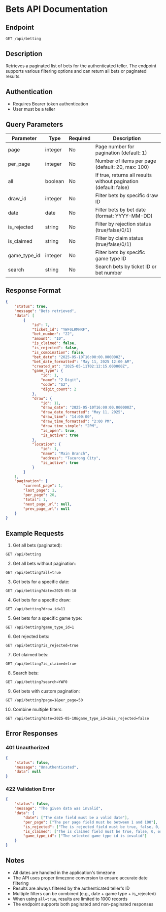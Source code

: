 # Bets API Documentation

## Endpoint
```
GET /api/betting
```

## Description
Retrieves a paginated list of bets for the authenticated teller. The endpoint supports various filtering options and can return all bets or paginated results.

## Authentication
- Requires Bearer token authentication
- User must be a teller

## Query Parameters

| Parameter | Type | Required | Description |
|-----------|------|----------|-------------|
| page | integer | No | Page number for pagination (default: 1) |
| per_page | integer | No | Number of items per page (default: 20, max: 100) |
| all | boolean | No | If true, returns all results without pagination (default: false) |
| draw_id | integer | No | Filter bets by specific draw ID |
| date | date | No | Filter bets by bet date (format: YYYY-MM-DD) |
| is_rejected | string | No | Filter by rejection status (true/false/0/1) |
| is_claimed | string | No | Filter by claim status (true/false/0/1) |
| game_type_id | integer | No | Filter bets by specific game type ID |
| search | string | No | Search bets by ticket ID or bet number |

## Response Format

```json
{
    "status": true,
    "message": "Bets retrieved",
    "data": [
        {
            "id": 7,
            "ticket_id": "YWF0LRMNRF",
            "bet_number": "22",
            "amount": "10",
            "is_claimed": false,
            "is_rejected": false,
            "is_combination": false,
            "bet_date": "2025-05-10T16:00:00.000000Z",
            "bet_date_formatted": "May 11, 2025 12:00 AM",
            "created_at": "2025-05-11T02:12:15.000000Z",
            "game_type": {
                "id": 1,
                "name": "2 Digit",
                "code": "S2",
                "digit_count": 2
            },
            "draw": {
                "id": 11,
                "draw_date": "2025-05-10T16:00:00.000000Z",
                "draw_date_formatted": "May 11, 2025",
                "draw_time": "14:00:00",
                "draw_time_formatted": "2:00 PM",
                "draw_time_simple": "2PM",
                "is_open": true,
                "is_active": true
            },
            "location": {
                "id": 1,
                "name": "Main Branch",
                "address": "Tacurong City",
                "is_active": true
            }
        }
    ],
    "pagination": {
        "current_page": 1,
        "last_page": 1,
        "per_page": 20,
        "total": 1,
        "next_page_url": null,
        "prev_page_url": null
    }
}
```

## Example Requests

1. Get all bets (paginated):
```
GET /api/betting
```

2. Get all bets without pagination:
```
GET /api/betting?all=true
```

3. Get bets for a specific date:
```
GET /api/betting?date=2025-05-10
```

4. Get bets for a specific draw:
```
GET /api/betting?draw_id=11
```

5. Get bets for a specific game type:
```
GET /api/betting?game_type_id=1
```

6. Get rejected bets:
```
GET /api/betting?is_rejected=true
```

7. Get claimed bets:
```
GET /api/betting?is_claimed=true
```

8. Search bets:
```
GET /api/betting?search=YWF0
```

9. Get bets with custom pagination:
```
GET /api/betting?page=1&per_page=50
```

10. Combine multiple filters:
```
GET /api/betting?date=2025-05-10&game_type_id=1&is_rejected=false
```

## Error Responses

### 401 Unauthorized
```json
{
    "status": false,
    "message": "Unauthenticated",
    "data": null
}
```

### 422 Validation Error
```json
{
    "status": false,
    "message": "The given data was invalid",
    "data": {
        "date": ["The date field must be a valid date"],
        "per_page": ["The per page field must be between 1 and 100"],
        "is_rejected": ["The is rejected field must be true, false, 0, or 1"],
        "is_claimed": ["The is claimed field must be true, false, 0, or 1"],
        "game_type_id": ["The selected game type id is invalid"]
    }
}
```

## Notes
- All dates are handled in the application's timezone
- The API uses proper timezone conversion to ensure accurate date filtering
- Results are always filtered by the authenticated teller's ID
- Multiple filters can be combined (e.g., date + game type + is_rejected)
- When using `all=true`, results are limited to 1000 records
- The endpoint supports both paginated and non-paginated responses 